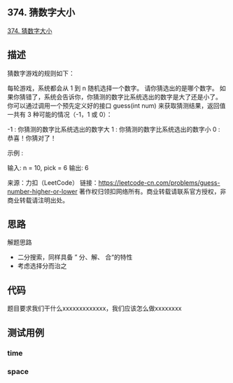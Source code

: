 ## 374. 猜数字大小
[374. 猜数字大小](https://leetcode-cn.com/problems/guess-number-higher-or-lower/)

## 描述

猜数字游戏的规则如下：

每轮游戏，系统都会从 1 到 n 随机选择一个数字。 请你猜选出的是哪个数字。
如果你猜错了，系统会告诉你，你猜测的数字比系统选出的数字是大了还是小了。
你可以通过调用一个预先定义好的接口 guess(int num) 来获取猜测结果，返回值一共有 3 种可能的情况（-1，1 或 0）：

-1 : 你猜测的数字比系统选出的数字大
 1 : 你猜测的数字比系统选出的数字小
 0 : 恭喜！你猜对了！
 

示例 :

输入: n = 10, pick = 6
输出: 6

来源：力扣（LeetCode）
链接：https://leetcode-cn.com/problems/guess-number-higher-or-lower
著作权归领扣网络所有。商业转载请联系官方授权，非商业转载请注明出处。

## 思路

解题思路
- 二分搜索，同样具备 ” 分、解、 合“的特性
- 考虑选择分而治之

## 代码

题目要求我们干什么xxxxxxxxxxxxx，我们应该怎么做xxxxxxxx


## 测试用例

### time
### space